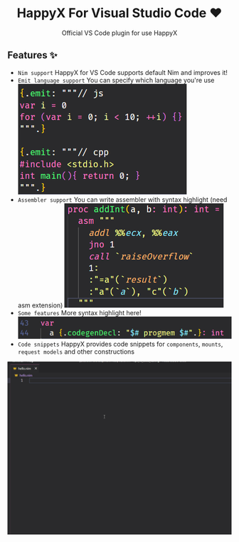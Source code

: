<div align="center">

# HappyX For Visual Studio Code ❤

Official VS Code plugin for use HappyX

</div>

## Features ✨
  
- `Nim support`
  HappyX for VS Code supports default Nim and improves it!
- `Emit language support`
  You can specify which language you're use
  ![Emit](https://github.com/HapticX/hpx-vs-code/blob/master/images/emit.png)
- `Assembler support`
  You can write assembler with syntax highlight (need asm extension)
  ![ASM](https://github.com/HapticX/hpx-vs-code/blob/master/images/asm.png)
- `Some features`
  More syntax highlight here!
  ![ASM](https://github.com/HapticX/hpx-vs-code/blob/master/images/codegenDecl.png)
- `Code snippets`
  HappyX provides code snippets for `components`, `mounts`, `request models` and other constructions


![Preview](https://github.com/HapticX/hpx-vs-code/blob/master/images/preview.gif)

